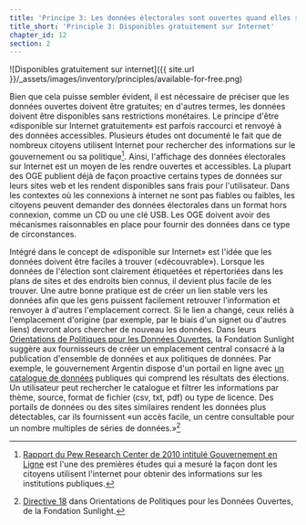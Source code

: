 ```yaml
---
title: 'Principe 3: Les données électorales sont ouvertes quand elles sont disponibles gratuitement sur Internet'
title_short: 'Principle 3: Disponibles gratuitement sur Internet'
chapter_id: 12
section: 2
---
```


![Disponibles gratuitement sur internet]({{ site.url }}/\_assets/images/inventory/principles/available-for-free.png)

Bien que cela puisse sembler évident, il est nécessaire de préciser que les données ouvertes doivent être gratuites; en d'autres termes, les données doivent être disponibles sans restrictions monétaires. Le principe d'être «disponible sur Internet gratuitement» est parfois raccourci et renvoyé à des données accessibles. Plusieurs études ont documenté le fait que de nombreux citoyens utilisent Internet pour rechercher des informations sur le gouvernement ou sa politique[^1]. Ainsi, l'affichage des données électorales sur Internet est un moyen de les rendre ouvertes et accessibles. La plupart des OGE publient déjà de façon proactive certains types de données sur leurs sites web et les rendent disponibles sans frais pour l'utilisateur. Dans les contextes où les connexions à internet ne sont pas fiables ou faibles, les citoyens peuvent demander des données électorales dans un format hors connexion, comme un CD ou une clé USB. Les OGE doivent avoir des mécanismes raisonnables en place pour fournir des données dans ce type de circonstances.

Intégré dans le concept de «disponible sur Internet» est l'idée que les données doivent être faciles à trouver («découvrable»). Lorsque les données de l'élection sont clairement étiquetées et répertoriées dans les plans de sites et des endroits bien connus, il devient plus facile de les trouver. Une autre bonne pratique est de créer un lien stable vers les données afin que les gens puissent facilement retrouver l'information et renvoyer à d'autres l'emplacement correct. Si le lien a changé, ceux reliés à l'emplacement d'origine (par exemple, par le biais d'un signet ou d'autres liens) devront alors chercher de nouveau les données. Dans leurs [Orientations de Politiques pour les Données Ouvertes](http://sunlightfoundation.com/opendataguidelines/#data-portals-and-websites), la Fondation Sunlight suggère aux fournisseurs de créer un emplacement central consacré à la publication d'ensemble de données et aux politiques de données. Par exemple, le gouvernement Argentin dispose d'un portail en ligne avec [un catalogue de données](http://datospublicos.gob.ar/data/dataset) publiques qui comprend les résultats des élections. Un utilisateur peut rechercher le catalogue et filtrer les informations par thème, source, format de fichier (csv, txt, pdf) ou type de licence. Des portails de données ou des sites similaires rendent les données plus détectables, car ils fournissent «un accès facile, un centre consultable pour un nombre multiples de séries de données.»[^2]

[^1]: [Rapport du Pew Research Center de 2010 intitulé Gouvernement en Ligne](http://www.pewinternet.org/2010/04/27/government-online/) est l'une des premières études qui a mesuré la façon dont les citoyens utilisent l'internet pour obtenir des informations sur les institutions publiques.
[^2]: [Directive 18](http://sunlightfoundation.com/opendataguidelines/#data-portals-and-websites) dans Orientations de Politiques pour les Données Ouvertes, de la Fondation Sunlight.
